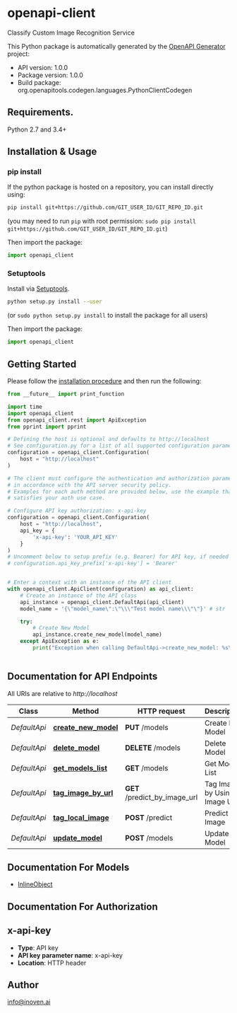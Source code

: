# openapi-client
Classify Custom Image Recognition Service

This Python package is automatically generated by the [OpenAPI Generator](https://openapi-generator.tech) project:

- API version: 1.0.0
- Package version: 1.0.0
- Build package: org.openapitools.codegen.languages.PythonClientCodegen

## Requirements.

Python 2.7 and 3.4+

## Installation & Usage
### pip install

If the python package is hosted on a repository, you can install directly using:

```sh
pip install git+https://github.com/GIT_USER_ID/GIT_REPO_ID.git
```
(you may need to run `pip` with root permission: `sudo pip install git+https://github.com/GIT_USER_ID/GIT_REPO_ID.git`)

Then import the package:
```python
import openapi_client
```

### Setuptools

Install via [Setuptools](http://pypi.python.org/pypi/setuptools).

```sh
python setup.py install --user
```
(or `sudo python setup.py install` to install the package for all users)

Then import the package:
```python
import openapi_client
```

## Getting Started

Please follow the [installation procedure](#installation--usage) and then run the following:

```python
from __future__ import print_function

import time
import openapi_client
from openapi_client.rest import ApiException
from pprint import pprint

# Defining the host is optional and defaults to http://localhost
# See configuration.py for a list of all supported configuration parameters.
configuration = openapi_client.Configuration(
    host = "http://localhost"
)

# The client must configure the authentication and authorization parameters
# in accordance with the API server security policy.
# Examples for each auth method are provided below, use the example that
# satisfies your auth use case.

# Configure API key authorization: x-api-key
configuration = openapi_client.Configuration(
    host = "http://localhost",
    api_key = {
        'x-api-key': 'YOUR_API_KEY'
    }
)
# Uncomment below to setup prefix (e.g. Bearer) for API key, if needed
# configuration.api_key_prefix['x-api-key'] = 'Bearer'


# Enter a context with an instance of the API client
with openapi_client.ApiClient(configuration) as api_client:
    # Create an instance of the API class
    api_instance = openapi_client.DefaultApi(api_client)
    model_name = '{\"model_name\":\"\\\"Test model name\\\"\"}' # str | Set a name for your model

    try:
        # Create New Model
        api_instance.create_new_model(model_name)
    except ApiException as e:
        print("Exception when calling DefaultApi->create_new_model: %s\n" % e)
    
```

## Documentation for API Endpoints

All URIs are relative to *http://localhost*

Class | Method | HTTP request | Description
------------ | ------------- | ------------- | -------------
*DefaultApi* | [**create_new_model**](docs/DefaultApi.md#create_new_model) | **PUT** /models | Create New Model
*DefaultApi* | [**delete_model**](docs/DefaultApi.md#delete_model) | **DELETE** /models | Delete Model
*DefaultApi* | [**get_models_list**](docs/DefaultApi.md#get_models_list) | **GET** /models | Get Models List
*DefaultApi* | [**tag_image_by_url**](docs/DefaultApi.md#tag_image_by_url) | **GET** /predict_by_image_url | Tag Image by Using Image Url
*DefaultApi* | [**tag_local_image**](docs/DefaultApi.md#tag_local_image) | **POST** /predict | Predict by Image
*DefaultApi* | [**update_model**](docs/DefaultApi.md#update_model) | **POST** /models | Update Model


## Documentation For Models

 - [InlineObject](docs/InlineObject.md)


## Documentation For Authorization


## x-api-key

- **Type**: API key
- **API key parameter name**: x-api-key
- **Location**: HTTP header


## Author

info@inoven.ai


